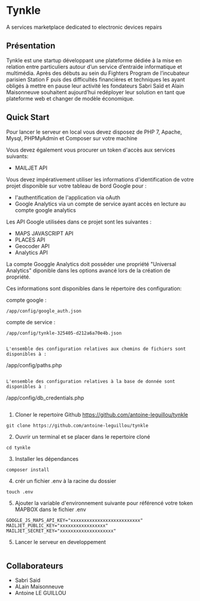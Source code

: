 # Tynkle
A services marketplace dedicated to electronic devices repairs

## Présentation

Tynkle est une startup développant une plateforme dédiée à la mise en
relation entre particuliers autour d’un service d’entraide informatique et
multimédia.
Après des débuts au sein du Fighters Program de l’incubateur parisien
Station F puis des difficultés financières et techniques les ayant obligés
à mettre en pause leur activité les fondateurs Sabri Saïd et Alain
Maisonneuve souhaitent aujourd’hui redéployer leur solution en tant que
plateforme web et changer de modèle économique.

## Quick Start

Pour lancer le serveur en local vous devez disposez de PHP 7, Apache, Mysql, PHPMyAdmin et Composer sur votre machine

Vous devez également vous procurer un token d'accès aux services suivants:
- MAILJET API

Vous devez impérativement utiliser les informations d'identification de votre projet disponible sur votre tableau de bord Google pour :
- l'authentification de l'application via oAuth
- Google Analytics via un compte de service ayant accès en lecture au compte google analytics

Les API Google utilisées dans ce projet sont les suivantes : 

- MAPS JAVASCRIPT API
- PLACES API
- Geocoder API
- Analytics API

La compte Googgle Analytics doit posséder une propriété "Universal Analytics" diponible dans les options avancé lors de la création de propriété.

Ces informations sont disponibles dans le répertoire des configuration:

compte google : 

```
/app/config/google_auth.json
```

compte de service :

```
/app/config/tynkle-325405-d212a6a70e4b.json


L'ensemble des configuration relatives aux chemins de fichiers sont disponibles à :

```
/app/config/paths.php
```

L'ensemble des configuration relatives à la base de donnée sont disponibles à :

```
/app/config/db_credentials.php
```

```

1) Cloner le repertoire Github <https://github.com/antoine-leguillou/tynkle>

```
git clone https://github.com/antoine-leguillou/tynkle
```

2) Ouvrir un terminal et se placer dans le repertoire cloné

```
cd tynkle
```
3) Installer les dépendances

```
composer install
```

4) crér un fichier .env à la racine du dossier

```
touch .env
```

5) Ajouter la variable d'environnement suivante pour référencé votre token MAPBOX dans le fichier .env

```
GOOGLE_JS_MAPS_API_KEY="xxxxxxxxxxxxxxxxxxxxxxxxxx"
MAILJET_PUBLIC_KEY="xxxxxxxxxxxxxxxxx"
MAILJET_SECRET_KEY="xxxxxxxxxxxxxxxxxxxx"
```

5) Lancer le serveur en developpement

```

```


## Collaborateurs

- Sabri Said
- ALain Maisonneuve
- Antoine LE GUILLOU
